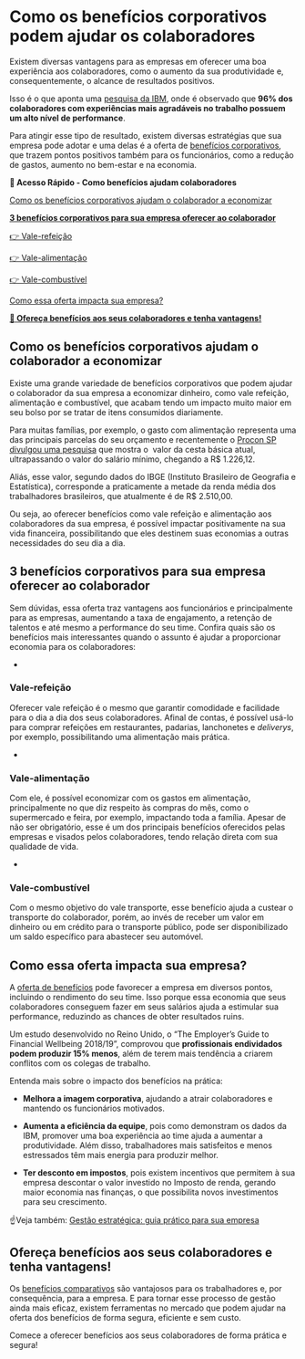 # Como os benefícios corporativos podem ajudar os colaboradores

Existem diversas vantagens para as empresas em oferecer uma boa experiência aos colaboradores, como o aumento da sua produtividade e, consequentemente, o alcance de resultados positivos.

Isso é o que aponta uma [pesquisa da IBM](https://info.enboarder.com/hubfs/PDF/The_Employee_Experience_Index.pdf), onde é observado que **96% dos colaboradores com experiências mais agradáveis no trabalho possuem um alto nível de performance**.

Para atingir esse tipo de resultado, existem diversas estratégias que sua empresa pode adotar e uma delas é a oferta de [benefícios corporativos](https://meubolso.mercadopago.com.br/beneficios-customizaveis), que trazem pontos positivos também para os funcionários, como a redução de gastos, aumento no bem-estar e na economia.

**💙 Acesso Rápido - Como benefícios ajudam colaboradores**

[Como os benefícios corporativos ajudam o colaborador a economizar](#A)

**[3 benefícios corporativos para sua empresa oferecer ao colaborador](#B)**

[👉 Vale-refeição](#C)

[👉 Vale-alimentação](#D)

[👉 Vale-combustível](#E)

[Como essa oferta impacta sua empresa?](#F)

**[💙 Ofereça benefícios aos seus colaboradores e tenha vantagens!](#G)**

[](#)
## **Como os benefícios corporativos ajudam o colaborador a economizar**

Existe uma grande variedade de benefícios corporativos que podem ajudar o colaborador da sua empresa a economizar dinheiro, como vale refeição, alimentação e combustível, que acabam tendo um impacto muito maior em seu bolso por se tratar de itens consumidos diariamente.

Para muitas famílias, por exemplo, o gasto com alimentação representa uma das principais parcelas do seu orçamento e recentemente o [Procon SP divulgou uma pesquisa](https://www1.folha.uol.com.br/colunas/eliogaspari/2022/06/valor-da-cesta-basica-supera-valor-do-salario-minimo.shtml) que mostra o  valor da cesta básica atual, ultrapassando o valor do salário mínimo, chegando a R$ 1.226,12.

Aliás, esse valor, segundo dados do IBGE (Instituto Brasileiro de Geografia e Estatística), corresponde a praticamente a metade da renda média dos trabalhadores brasileiros, que atualmente é de R$ 2.510,00.

Ou seja, ao oferecer benefícios como vale refeição e alimentação aos colaboradores da sua empresa, é possível impactar positivamente na sua vida financeira, possibilitando que eles destinem suas economias a outras necessidades do seu dia a dia.

[](#)
## **3 benefícios corporativos para sua empresa oferecer ao colaborador**

Sem dúvidas, essa oferta traz vantagens aos funcionários e principalmente para as empresas, aumentando a taxa de engajamento, a retenção de talentos e até mesmo a performance do seu time. Confira quais são os benefícios mais interessantes quando o assunto é ajudar a proporcionar economia para os colaboradores:

[](#)

- 
### **Vale-refeição**

Oferecer vale refeição é o mesmo que garantir comodidade e facilidade para o dia a dia dos seus colaboradores. Afinal de contas, é possível usá-lo para comprar refeições em restaurantes, padarias, lanchonetes e *deliverys*, por exemplo, possibilitando uma alimentação mais prática.

[](#)

- 
### **Vale-alimentação**

Com ele, é possível economizar com os gastos em alimentação, principalmente no que diz respeito às compras do mês, como o supermercado e feira, por exemplo, impactando toda a família. Apesar de não ser obrigatório, esse é um dos principais benefícios oferecidos pelas empresas e visados pelos colaboradores, tendo relação direta com sua qualidade de vida.

[](#)

- 
### **Vale-combustível**

Com o mesmo objetivo do vale transporte, esse benefício ajuda a custear o transporte do colaborador, porém, ao invés de receber um valor em dinheiro ou em crédito para o transporte público, pode ser disponibilizado um saldo específico para abastecer seu automóvel.

[](#)
## **Como essa oferta impacta sua empresa?**

A [oferta de benefícios](https://meubolso.mercadopago.com.br/beneficios-unificados) pode favorecer a empresa em diversos pontos, incluindo o rendimento do seu time. Isso porque essa economia que seus colaboradores conseguem fazer em seus salários ajuda a estimular sua performance, reduzindo as chances de obter resultados ruins.

Um estudo desenvolvido no Reino Unido, o “The Employer’s Guide to Financial Wellbeing 2018/19”, comprovou que **profissionais endividados podem produzir 15% menos**, além de terem mais tendência a criarem conflitos com os colegas de trabalho.

Entenda mais sobre o impacto dos benefícios na prática:

- **Melhora a imagem corporativa**, ajudando a atrair colaboradores e mantendo os funcionários motivados.

- **Aumenta a eficiência da equipe**, pois como demonstram os dados da IBM, promover uma boa experiência ao time ajuda a aumentar a produtividade. Além disso, trabalhadores mais satisfeitos e menos estressados têm mais energia para produzir melhor.

- **Ter desconto em impostos**, pois existem incentivos que permitem à sua empresa descontar o valor investido no Imposto de renda, gerando maior economia nas finanças, o que possibilita novos investimentos para seu crescimento. 

☝️Veja também: [Gestão estratégica: guia prático para sua empresa](https://meubolso.mercadopago.com.br/guia-pratico-gestao-estrategica)

[](#)
## **Ofereça benefícios aos seus colaboradores e tenha vantagens!**

Os [benefícios comparativos](https://www.mercadopago.com.br/beneficios-corporativos) são vantajosos para os trabalhadores e, por consequência, para a empresa. E para tornar esse processo de gestão ainda mais eficaz, existem ferramentas no mercado que podem ajudar na oferta dos benefícios de forma segura, eficiente e sem custo.

Comece a oferecer benefícios aos seus colaboradores de forma prática e segura!